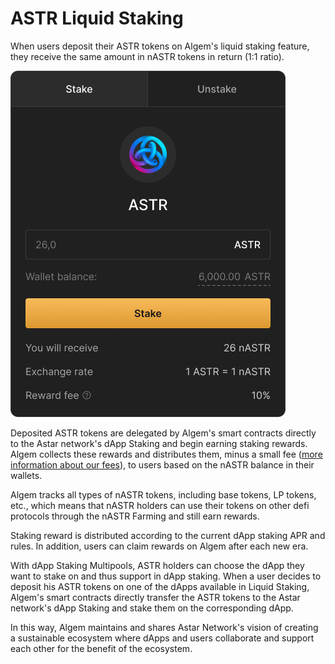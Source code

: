 # ASTR Liquid Staking

When users deposit their ASTR tokens on Algem's liquid staking feature, they receive the same amount in nASTR tokens in return (1:1 ratio).

![](<../../../Thai2/.gitbook/assets/Liquid Staking.png>)

Deposited ASTR tokens are delegated by Algem's smart contracts directly to the Astar network's dApp Staking and begin earning staking rewards. Algem collects these rewards and distributes them, minus a small fee ([more information about our fees](https://docs.algem.io/algem-protocol/protocol-revenues)), to users based on the nASTR balance in their wallets.

Algem tracks all types of nASTR tokens, including base tokens, LP tokens, etc., which means that nASTR holders can use their tokens on other defi protocols through the nASTR Farming and still earn rewards.

Staking reward is distributed according to the current dApp staking APR and rules. In addition, users can claim rewards on Algem after each new era.

With dApp Staking Multipools, ASTR holders can choose the dApp they want to stake on and thus support in dApp staking. When a user decides to deposit his ASTR tokens on one of the dApps available in Liquid Staking, Algem's smart contracts directly transfer the ASTR tokens to the Astar network's dApp Staking and stake them on the corresponding dApp.

In this way, Algem maintains and shares Astar Network's vision of creating a sustainable ecosystem where dApps and users collaborate and support each other for the benefit of the ecosystem.
